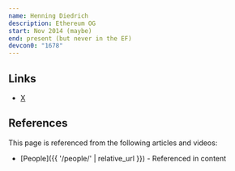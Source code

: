 ```yaml
---
name: Henning Diedrich
description: Ethereum OG
start: Nov 2014 (maybe)
end: present (but never in the EF)
devcon0: "1678"
---
```


## Links
- [X](https://twitter.com/hdiedrich)

## References

This page is referenced from the following articles and videos:

- [People]({{ '/people/' | relative_url }}) - Referenced in content
